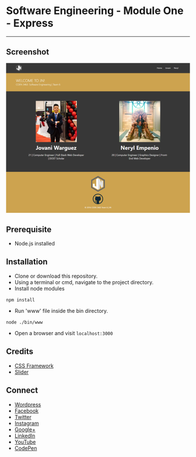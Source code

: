 # Software Engineering - Module One - Express
---

## Screenshot
<p align="center">
  <img src="https://raw.githubusercontent.com/jovanidash21/coen3463-m1t6/master/screenshot.png">
</p>

## Prerequisite
* Node.js installed

## Installation
* Clone or download this repository.
* Using a terminal or cmd, navigate to the project directory.
* Install node modules
```
npm install
```
* Run 'www' file inside the bin directory.
```
node ./bin/www
```
* Open a browser and visit ```localhost:3000```

## Credits
- [CSS Framework](http://bulma.io/)
- [Slider](http://jquery.malsup.com/cycle2/)

## Connect
- [Wordpress](https://jovaniwarguez.wordpress.com/)
- [Facebook](https://facebook.com/jovani.cadornawarguez)
- [Twitter](https://twitter.com/jovanidash21)
- [Instagram](https://www.instagram.com/jovanidash21/)
- [Google+](https://plus.google.com/u/0/104385173780051504413)
- [LinkedIn](https://www.linkedin.com/in/jovani-warguez-827a8a11b?trk=nav_responsive_tab_profile_pic)
- [YouTube](https://www.youtube.com/channel/UCNiVxhbJ6Ku9keIjkQX3RRQ)
- [CodePen](http://codepen.io/jovanidash21/)
